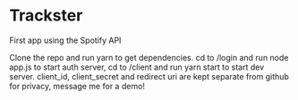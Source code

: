# Trackster
First app using the Spotify API

Clone the repo and run yarn to get dependencies. cd to /login and run node app.js to start auth server, cd to /client and run yarn start to start dev server.
client_id, client_secret and redirect uri are kept separate from github for privacy, message me for a demo!
